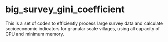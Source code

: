 # big_survey_gini_coefficient
This is a set of codes to efficiently process large survey data and calculate socioeconomic indicators for granular scale villages, using all capacity of CPU and minimum memory.
